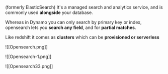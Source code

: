 (formerly ElasticSearch) It's a managed search and analytics service, and is commonly used **alongside** your database.

Whereas in Dynamo you can only search by primary key or index, opensearch lets you **search any field**, and for **partial matches**.

Like redshift it comes as **clusters** which can be **provisioned or serverless**

![[Opensearch.png]]

![[Opensearch-1.png]]

![[Opensearch33.png]]